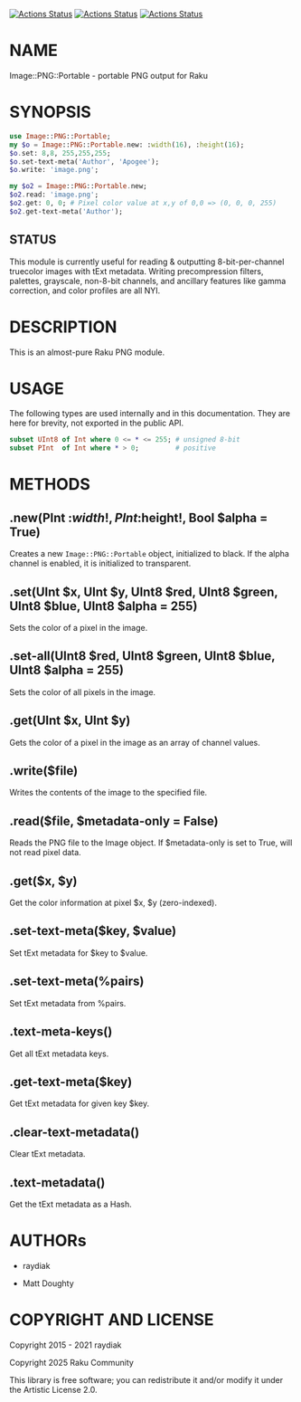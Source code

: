 [![Actions Status](https://github.com/m-doughty/Image-PNG-Portable/actions/workflows/linux.yml/badge.svg)](https://github.com/m-doughty/Image-PNG-Portable/actions) [![Actions Status](https://github.com/m-doughty/Image-PNG-Portable/actions/workflows/macos.yml/badge.svg)](https://github.com/m-doughty/Image-PNG-Portable/actions) [![Actions Status](https://github.com/m-doughty/Image-PNG-Portable/actions/workflows/windows.yml/badge.svg)](https://github.com/m-doughty/Image-PNG-Portable/actions)

NAME
====

Image::PNG::Portable - portable PNG output for Raku

SYNOPSIS
========

```raku
use Image::PNG::Portable;
my $o = Image::PNG::Portable.new: :width(16), :height(16);
$o.set: 8,8, 255,255,255;
$o.set-text-meta('Author', 'Apogee');
$o.write: 'image.png';

my $o2 = Image::PNG::Portable.new;
$o2.read: 'image.png';
$o2.get: 0, 0; # Pixel color value at x,y of 0,0 => (0, 0, 0, 255)
$o2.get-text-meta('Author');
```

STATUS
------

This module is currently useful for reading & outputting 8-bit-per-channel truecolor images with tExt metadata. Writing precompression filters, palettes, grayscale, non-8-bit channels, and ancillary features like gamma correction, and color profiles are all NYI.

DESCRIPTION
===========

This is an almost-pure Raku PNG module.

USAGE
=====

The following types are used internally and in this documentation. They are here for brevity, not exported in the public API.

```raku
subset UInt8 of Int where 0 <= * <= 255; # unsigned 8-bit
subset PInt  of Int where * > 0;         # positive
```

METHODS
=======

.new(PInt :$width!, PInt :$height!, Bool $alpha = True)
-------------------------------------------------------

Creates a new `Image::PNG::Portable` object, initialized to black. If the alpha channel is enabled, it is initialized to transparent.

.set(UInt $x, UInt $y, UInt8 $red, UInt8 $green, UInt8 $blue, UInt8 $alpha = 255)
---------------------------------------------------------------------------------

Sets the color of a pixel in the image.

.set-all(UInt8 $red, UInt8 $green, UInt8 $blue, UInt8 $alpha = 255)
-------------------------------------------------------------------

Sets the color of all pixels in the image.

.get(UInt $x, UInt $y)
----------------------

Gets the color of a pixel in the image as an array of channel values.

.write($file)
-------------

Writes the contents of the image to the specified file.

.read($file, $metadata-only = False)
------------------------------------

Reads the PNG file to the Image object. If $metadata-only is set to True, will not read pixel data.

.get($x, $y)
------------

Get the color information at pixel $x, $y (zero-indexed).

.set-text-meta($key, $value)
----------------------------

Set tExt metadata for $key to $value.

.set-text-meta(%pairs)
----------------------

Set tExt metadata from %pairs.

.text-meta-keys()
-----------------

Get all tExt metadata keys.

.get-text-meta($key)
--------------------

Get tExt metadata for given key $key.

.clear-text-metadata()
----------------------

Clear tExt metadata.

.text-metadata()
----------------

Get the tExt metadata as a Hash.

AUTHORs
=======

  * raydiak

  * Matt Doughty

COPYRIGHT AND LICENSE
=====================

Copyright 2015 - 2021 raydiak

Copyright 2025 Raku Community

This library is free software; you can redistribute it and/or modify it under the Artistic License 2.0.

